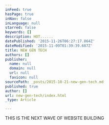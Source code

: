 ```yaml
---
inFeed: true
hasPage: true
inNav: false
inLanguage: null
starred: false
keywords: []
description: HOT......
datePublished: '2015-11-26T06:27:17.064Z'
dateModified: '2015-11-09T01:39:39.687Z'
title: NEW GEN TECH
authors: []
publisher:
  name: null
  domain: null
  url: null
  favicon: null
sourcePath: _posts/2015-10-21-new-gen-tech.md
published: true
author: []
url: new-gen-tech/index.html
_type: Article

---
```

THIS IS THE NEXT WAVE OF WEBSITE BUILDING